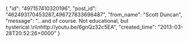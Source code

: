  {
   "id": "497157410320196",
   "post_id": "462493170453287_496727833696487",
   "from_name": "Scott Duncan",
   "message": "...and of course. Not educational, but hysterical.\n\nhttp://youtu.be/6gnQz32c5EA",
   "created_time": "2013-03-28T20:52:26+0000"
 }
